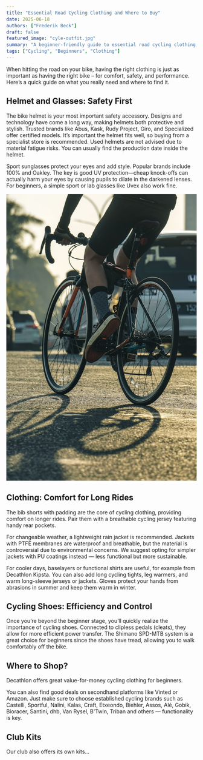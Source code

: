```yaml
---
title: "Essential Road Cycling Clothing and Where to Buy"
date: 2025-06-18
authors: ["Frederik Beck"]
draft: false
featured_image: "cyle-outfit.jpg"
summary: "A beginner-friendly guide to essential road cycling clothing, safety gear, and where to purchase them."
tags: ["Cycling", "Beginners", "Clothing"]
---
```




When hitting the road on your bike, having the right clothing is just as important as having the right bike – for comfort, safety, and performance. Here’s a quick guide on what you really need and where to find it.

## Helmet and Glasses: Safety First

The bike helmet is your most important safety accessory. Designs and technology have come a long way, making helmets both protective and stylish. Trusted brands like Abus, Kask, Rudy Project, Giro, and Specialized offer certified models. It’s important the helmet fits well, so buying from a specialist store is recommended. Used helmets are not advised due to material fatigue risks. You can usually find the production date inside the helmet.

Sport sunglasses protect your eyes and add style. Popular brands include 100% and Oakley. The key is good UV protection—cheap knock-offs can actually harm your eyes by causing pupils to dilate in the darkened lenses. For beginners, a simple sport or lab glasses like Uvex also work fine.

![Early morning meetup](cyle-outfit.jpg)

## Clothing: Comfort for Long Rides

The bib shorts with padding are the core of cycling clothing, providing comfort on longer rides. Pair them with a breathable cycling jersey featuring handy rear pockets.

For changeable weather, a lightweight rain jacket is recommended. Jackets with PTFE membranes are waterproof and breathable, but the material is controversial due to environmental concerns. We suggest opting for simpler jackets with PU coatings instead — less functional but more sustainable.

For cooler days, baselayers or functional shirts are useful, for example from Decathlon Kipsta. You can also add long cycling tights, leg warmers, and warm long-sleeve jerseys or jackets. Gloves protect your hands from abrasions in summer and keep them warm in winter.

## Cycling Shoes: Efficiency and Control

Once you’re beyond the beginner stage, you’ll quickly realize the importance of cycling shoes. Connected to clipless pedals (cleats), they allow for more efficient power transfer. The Shimano SPD-MTB system is a great choice for beginners since the shoes have tread, allowing you to walk comfortably off the bike.

## Where to Shop?

Decathlon offers great value-for-money cycling clothing for beginners.

You can also find good deals on secondhand platforms like Vinted or Amazon. Just make sure to choose established cycling brands such as Castelli, Sportful, Nalini, Kalas, Craft, Etxeondo, Biehler, Assos, Alé, Gobik, Bioracer, Santini, dhb, Van Rysel, B'Twin, Triban and others — functionality is key.

## Club Kits

Our club also offers its own kits...
